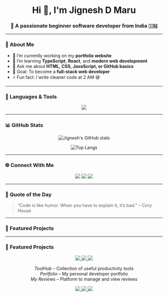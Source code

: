 <!-- Profile README for Jignesh D Maru -->

<h1 align="center">Hi 👋, I'm Jignesh D Maru</h1>
<h3 align="center">🚀 A passionate beginner software developer from India 🇮🇳</h3>

---

### 🌟 About Me

- 🔭 I’m currently working on my **portfolio website**
- 🌱 I’m learning **TypeScript**, **React**, and **modern web development**
- 💬 Ask me about **HTML, CSS, JavaScript, or GitHub basics**
- 🎯 Goal: To become a **full-stack web developer**
- ⚡ Fun fact: I write cleaner code at 2 AM 😅

---

### 🧠 Languages & Tools

<p align="center">
  <img src="https://skillicons.dev/icons?i=html,css,js,ts,react,nodejs,git,github,vscode,figma" />
</p>

---

### 📊 GitHub Stats

<p align="center">
  <img src="https://github-readme-stats.vercel.app/api?username=jignesh1236&show_icons=true&theme=radical" alt="Jignesh's GitHub stats" />
</p>

<p align="center">
  <img src="https://github-readme-stats.vercel.app/api/top-langs/?username=jignesh1236&layout=compact&theme=radical" alt="Top Langs" />
</p>

---

### 🌐 Connect With Me


<p align="center">
  <a href="https://github.com/jignesh1236"><img src="https://img.shields.io/badge/GitHub-100000?style=for-the-badge&logo=github&logoColor=white" /></a>
  <a href="mailto:jigneshmaru690@gmail.com"><img src="https://img.shields.io/badge/Email-D14836?style=for-the-badge&logo=gmail&logoColor=white" /></a>
  <a href="https://discord.com/users/jignesh1235" target="_blank"><img src="https://img.shields.io/badge/Discord-5865F2?style=for-the-badge&logo=discord&logoColor=white" /></a>
</p>

---

### 💫 Quote of the Day

> “Code is like humor. When you have to explain it, it’s bad.” – Cory House

---

### 📌 Featured Projects

---

### 📌 Featured Projects

<p align="center">
  <a href="https://github.com/Jignesh1236/toolhub">
    <img src="https://img.shields.io/badge/ToolHub-blue?style=for-the-badge&logo=github" />
  </a>
  <a href="https://github.com/Jignesh1236/Jignesh-D-Maru-Portfolio">
    <img src="https://img.shields.io/badge/Portfolio-green?style=for-the-badge&logo=github" />
  </a>
  <a href="https://github.com/Jignesh1236/my-reviews">
    <img src="https://img.shields.io/badge/My_Reviews-purple?style=for-the-badge&logo=github" />
  </a>
</p>

<p align="center">
  <em>ToolHub</em> – Collection of useful productivity tools<br>
  <em>Portfolio</em> – My personal developer portfolio<br>
  <em>My Reviews</em> – Platform to manage and view reviews
</p>

<p align="center">
  <a href="https://github.com/Jignesh1236/toolhub">
    <img src="https://img.shields.io/github/stars/Jignesh1236/toolhub?style=for-the-badge&logo=github" />
  </a>
  <a href="https://github.com/Jignesh1236/Jignesh-D-Maru-Portfolio">
    <img src="https://img.shields.io/github/stars/Jignesh1236/Jignesh-D-Maru-Portfolio?style=for-the-badge&logo=github" />
  </a>
  <a href="https://github.com/Jignesh1236/my-reviews">
    <img src="https://img.shields.io/github/stars/Jignesh1236/my-reviews?style=for-the-badge&logo=github" />
  </a>
</p>
